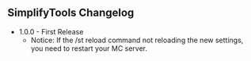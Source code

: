 ## SimplifyTools Changelog

 - 1.0.0 - First Release
	 - Notice: If the /st reload command not reloading the new settings, you need to restart your MC server.
